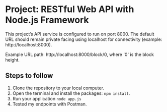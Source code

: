 # Project: RESTful Web API with Node.js Framework

This project’s API service is configured to run on port 8000. The default URL should remain private facing using localhost for connectivity (example: http://localhost:8000). 

Example URL path:
http://localhost:8000/block/0, where '0' is the block height. 

## Steps to follow

1. Clone the repository to your local computer.
2. Open the terminal and install the packages: `npm install`.
3. Run your application `node app.js`
4. Tested my endpoints with Postman.
